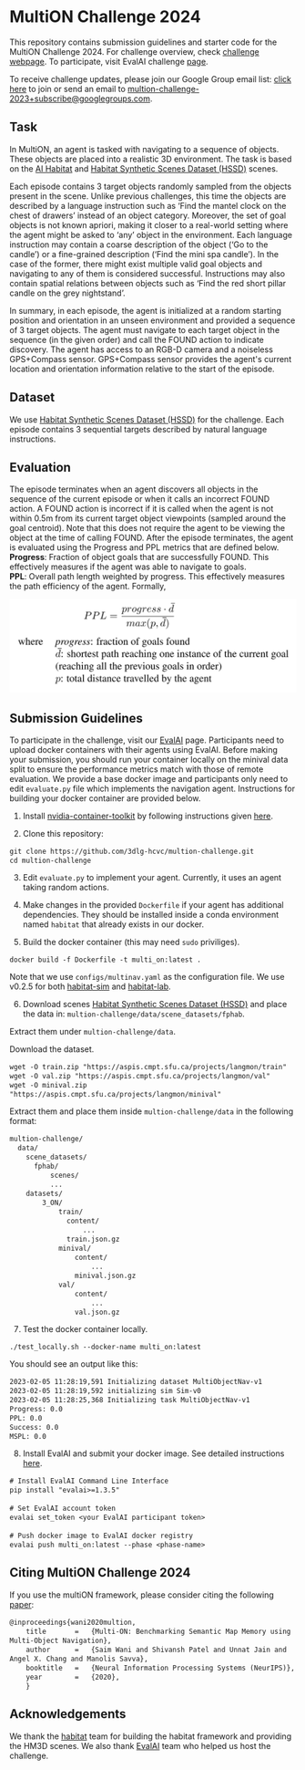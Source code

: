 # MultiON Challenge 2024

This repository contains submission guidelines and starter code for the MultiON Challenge 2024. For challenge overview, check [challenge webpage](http://multion-challenge.cs.sfu.ca). To participate, visit EvalAI challenge [page](https://eval.ai/web/challenges/challenge-page/2276/overview).

To receive challenge updates, please join our Google Group email list: [click here](https://groups.google.com/g/multion-challenge-2023) to join or send an email to [multion-challenge-2023+subscribe@googlegroups.com](mailto:multion-challenge-2023+subscribe@googlegroups.com).

## Task 

In MultiON, an agent is tasked with navigating to a sequence of objects. These objects are placed into a realistic 3D environment. The task is based on the [AI Habitat](https://aihabitat.org/) and [Habitat Synthetic Scenes Dataset (HSSD)](https://3dlg-hcvc.github.io/hssd/) scenes.
                
Each episode contains 3 target objects randomly sampled from the objects present in the scene. Unlike previous challenges, this time the objects are described by a language instruction such as ‘Find the mantel clock on the chest of drawers’ instead of an object category. Moreover, the set of goal objects is not known apriori, making it closer to a real-world setting where the agent might be asked to ‘any’ object in the environment.
Each language instruction may contain a coarse description of the object (‘Go to the candle’) or a fine-grained description (‘Find the mini spa candle’). In the case of the former, there might exist multiple valid goal objects and navigating to any of them is considered successful. Instructions may also contain spatial relations between objects such as ‘Find the red short pillar candle on the grey nightstand’.

In summary, in each episode, the agent is initialized at a random starting position and orientation in an unseen environment and provided a sequence of 3 target objects. The agent must navigate to each target object in the sequence (in the given order) and call the FOUND action to indicate discovery. The agent has access to an RGB-D camera and a noiseless GPS+Compass sensor. GPS+Compass sensor provides the agent's current location and orientation information relative to the start of the episode.

## Dataset
We use [Habitat Synthetic Scenes Dataset (HSSD)](https://3dlg-hcvc.github.io/hssd/) for the challenge. Each episode contains 3 sequential targets described by natural language instructions.

## Evaluation

The episode terminates when an agent discovers all objects in the sequence of the current episode or when it calls an incorrect FOUND action. A FOUND action is incorrect if it is called when the agent is not within 0.5m from its current target object viewpoints (sampled around the goal centroid). Note that this does not require the agent to be viewing the object at the time of calling FOUND. After the episode terminates, the agent is evaluated using the Progress and PPL metrics that are defined below.  
**Progress**: Fraction of object goals that are successfully FOUND. This effectively measures if the agent was able to navigate to goals.  
**PPL**: Overall path length weighted by progress. This effectively measures the path efficiency of the agent. Formally, 

![PPL Formula](imgs/PPL.png "PPL Formula")

## Submission Guidelines 

To participate in the challenge, visit our [EvalAI](https://eval.ai/web/challenges/challenge-page/2276/overview) page. Participants need to upload docker containers with their agents using EvalAI. Before making your submission, you should run your container locally on the minival data split to ensure the performance metrics match with those of remote evaluation. We provide a base docker image and participants only need to edit `evaluate.py` file which implements the navigation agent. Instructions for building your docker container are provided below.


1. Install [nvidia-container-toolkit](https://github.com/NVIDIA/nvidia-container-toolkit) by following instructions given [here](https://docs.nvidia.com/datacenter/cloud-native/container-toolkit/latest/install-guide.html).

2. Clone this repository: 
```
git clone https://github.com/3dlg-hcvc/multion-challenge.git
cd multion-challenge
```
3. Edit `evaluate.py` to implement your agent. Currently, it uses an agent taking random actions.

4. Make changes in the provided `Dockerfile` if your agent has additional dependencies. They should be installed inside a conda environment named `habitat` that already exists in our docker.

5. Build the docker container (this may need `sudo` priviliges).

```
docker build -f Dockerfile -t multi_on:latest .
```

Note that we use `configs/multinav.yaml` as the configuration file. We use v0.2.5 for both [habitat-sim](https://github.com/facebookresearch/habitat-sim) and [habitat-lab](https://github.com/facebookresearch/habitat-lab).

6. Download scenes [Habitat Synthetic Scenes Dataset (HSSD)](https://3dlg-hcvc.github.io/hssd/) and place the data in: `multion-challenge/data/scene_datasets/fphab`. 

Extract them under `multion-challenge/data`.

Download the dataset.

```
wget -O train.zip "https://aspis.cmpt.sfu.ca/projects/langmon/train"
wget -O val.zip "https://aspis.cmpt.sfu.ca/projects/langmon/val"
wget -O minival.zip "https://aspis.cmpt.sfu.ca/projects/langmon/minival"
```

Extract them and place them inside `multion-challenge/data` in the following format:

```
multion-challenge/
  data/
    scene_datasets/
      fphab/
          scenes/
          ...
    datasets/
        3_ON/
            train/
              content/
                  ...
              train.json.gz
            minival/
                content/
                    ...
                minival.json.gz
            val/
                content/
                    ...
                val.json.gz
```

7. Test the docker container locally.

```
./test_locally.sh --docker-name multi_on:latest
```
You should see an output like this:

```
2023-02-05 11:28:19,591 Initializing dataset MultiObjectNav-v1
2023-02-05 11:28:19,592 initializing sim Sim-v0
2023-02-05 11:28:25,368 Initializing task MultiObjectNav-v1
Progress: 0.0
PPL: 0.0
Success: 0.0
MSPL: 0.0
```

8. Install EvalAI and submit your docker image. See detailed instructions [here](https://cli.eval.ai/).

```
# Install EvalAI Command Line Interface
pip install "evalai>=1.3.5"

# Set EvalAI account token
evalai set_token <your EvalAI participant token>

# Push docker image to EvalAI docker registry
evalai push multi_on:latest --phase <phase-name>
```


## Citing MultiON Challenge 2024
If you use the multiON framework, please consider citing the following [paper](https://arxiv.org/pdf/2012.03912.pdf):
```
@inproceedings{wani2020multion,
    title       =   {Multi-ON: Benchmarking Semantic Map Memory using Multi-Object Navigation},
    author      =   {Saim Wani and Shivansh Patel and Unnat Jain and Angel X. Chang and Manolis Savva},
    booktitle   =   {Neural Information Processing Systems (NeurIPS)},
    year        =   {2020},
    }
```

## Acknowledgements
We thank the [habitat](https://aihabitat.org/) team for building the habitat framework and providing the HM3D scenes. We also thank [EvalAI](https://eval.ai/) team who helped us host the challenge.
